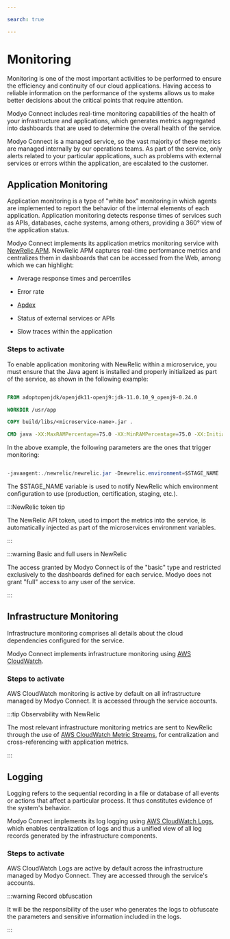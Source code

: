 ```yaml
---

search: true

---
```



# Monitoring

Monitoring is one of the most important activities to be performed to ensure the efficiency and continuity of our cloud applications. Having access to reliable information on the performance of the systems allows us to make better decisions about the critical points that require attention.


Modyo Connect includes real-time monitoring capabilities of the health of your infrastructure and applications, which generates metrics aggregated into dashboards that are used to determine the overall health of the service.


Modyo Connect is a managed service, so the vast majority of these metrics are managed internally by our operations teams. As part of the service, only alerts related to your particular applications, such as problems with external services or errors within the application, are escalated to the customer.


## Application Monitoring

Application monitoring is a type of "white box" monitoring in which agents are implemented to report the behavior of the internal elements of each application. Application monitoring detects response times of services such as APIs, databases, cache systems, among others, providing a 360° view of the application status.


Modyo Connect implements its application metrics monitoring service with [NewRelic APM](https://www.newrelic.com). NewRelic APM captures real-time performance metrics and centralizes them in dashboards that can be accessed from the Web, among which we can highlight:

- Average response times and percentiles

- Error rate

- [Apdex](https://en.wikipedia.org/wiki/Apdex)

- Status of external services or APIs

- Slow traces within the application


### Steps to activate

To enable application monitoring with NewRelic within a microservice, you must ensure that the Java agent is installed and properly initialized as part of the service, as shown in the following example:


``` Dockerfile

FROM adoptopenjdk/openjdk11-openj9:jdk-11.0.10_9_openj9-0.24.0

WORKDIR /usr/app

COPY build/libs/<microservice-name>.jar .

CMD java -XX:MaxRAMPercentage=75.0 -XX:MinRAMPercentage=75.0 -XX:InitialRAMPercentage=75.0 -jar -Dhttps.protocols=TLSv1.2 -javaagent:./newrelic/newrelic.jar -Dnewrelic.environment=$STAGE_NAME <microservice-name>.jar

```

In the above example, the following parameters are the ones that trigger monitoring:


``` Java

-javaagent:./newrelic/newrelic.jar -Dnewrelic.environment=$STAGE_NAME 

```


The $STAGE_NAME variable is used to notify NewRelic which environment configuration to use (production, certification, staging, etc.).



:::NewRelic token tip

The NewRelic API token, used to import the metrics into the service, is automatically injected as part of the microservices environment variables. 

:::


:::warning Basic and full users in NewRelic

The access granted by Modyo Connect is of the "basic" type and restricted exclusively to the dashboards defined for each service. Modyo does not grant "full" access to any user of the service.

:::


## Infrastructure Monitoring

Infrastructure monitoring comprises all details about the cloud dependencies configured for the service.


Modyo Connect implements infrastructure monitoring using [AWS CloudWatch](https://aws.amazon.com/cloudwatch). 


### Steps to activate

AWS CloudWatch monitoring is active by default on all infrastructure managed by Modyo Connect. It is accessed through the service accounts.


:::tip Observability with NewRelic

The most relevant infrastructure monitoring metrics are sent to NewRelic through the use of [AWS CloudWatch Metric Streams](https://docs.aws.amazon.com/AmazonCloudWatch/latest/monitoring/CloudWatch-Metric-Streams.html), for centralization and cross-referencing with application metrics.

:::


## Logging

Logging refers to the sequential recording in a file or database of all events or actions that affect a particular process. It thus constitutes evidence of the system's behavior.


Modyo Connect implements its log logging using [AWS CloudWatch Logs](https://docs.aws.amazon.com/AmazonCloudWatch/latest/logs/WhatIsCloudWatchLogs.html), which enables centralization of logs and thus a unified view of all log records generated by the infrastructure components.


### Steps to activate

AWS CloudWatch Logs are active by default across the infrastructure managed by Modyo Connect. They are accessed through the service's accounts.


:::warning Record obfuscation

It will be the responsibility of the user who generates the logs to obfuscate the parameters and sensitive information included in the logs.

:::


